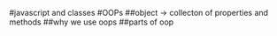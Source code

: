 #javascript and classes
#OOPs
##object 
-> collecton of properties and methods
##why we use oops
##parts of oop
